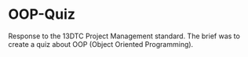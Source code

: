 # OOP-Quiz
Response to the 13DTC Project Management standard. The brief was to create a quiz about OOP (Object Oriented Programming).
